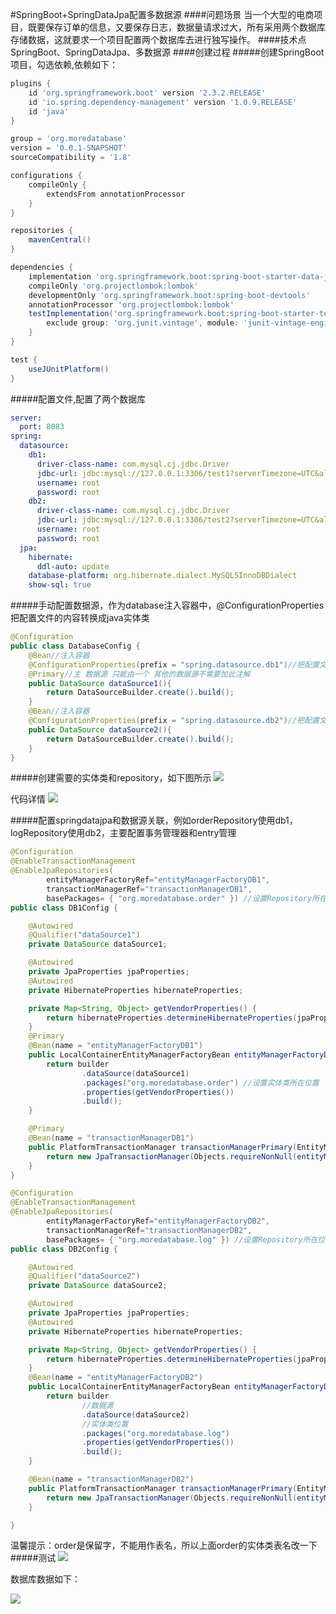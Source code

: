 #SpringBoot+SpringDataJpa配置多数据源
####问题场景
当一个大型的电商项目，既要保存订单的信息，又要保存日志，数据量请求过大，所有采用两个数据库存储数据，这就要求一个项目配置两个数据库去进行独写操作。
####技术点
SpringBoot、SpringDataJpa、多数据源
####创建过程
#####创建SpringBoot项目，勾选依赖,依赖如下：
```groovy
plugins {
    id 'org.springframework.boot' version '2.3.2.RELEASE'
    id 'io.spring.dependency-management' version '1.0.9.RELEASE'
    id 'java'
}

group = 'org.moredatabase'
version = '0.0.1-SNAPSHOT'
sourceCompatibility = '1.8'

configurations {
    compileOnly {
        extendsFrom annotationProcessor
    }
}

repositories {
    mavenCentral()
}

dependencies {
    implementation 'org.springframework.boot:spring-boot-starter-data-jpa'
    compileOnly 'org.projectlombok:lombok'
    developmentOnly 'org.springframework.boot:spring-boot-devtools'
    annotationProcessor 'org.projectlombok:lombok'
    testImplementation('org.springframework.boot:spring-boot-starter-test') {
        exclude group: 'org.junit.vintage', module: 'junit-vintage-engine'
    }
}

test {
    useJUnitPlatform()
}
```
#####配置文件,配置了两个数据库
```yaml
server:
  port: 8083
spring:
  datasource:
    db1:
      driver-class-name: com.mysql.cj.jdbc.Driver
      jdbc-url: jdbc:mysql://127.0.0.1:3306/test1?serverTimezone=UTC&allowMultiQueries=true&autoReconnect=true&useSSL=false
      username: root
      password: root
    db2:
      driver-class-name: com.mysql.cj.jdbc.Driver
      jdbc-url: jdbc:mysql://127.0.0.1:3306/test2?serverTimezone=UTC&allowMultiQueries=true&autoReconnect=true&useSSL=false
      username: root
      password: root
  jpa:
    hibernate:
      ddl-auto: update
    database-platform: org.hibernate.dialect.MySQL5InnoDBDialect
    show-sql: true
```
#####手动配置数据源，作为database注入容器中，@ConfigurationProperties把配置文件的内容转换成java实体类
```java
@Configuration
public class DatabaseConfig {
    @Bean//注入容器
    @ConfigurationProperties(prefix = "spring.datasource.db1")//把配置文件的内容转换成java实体类
    @Primary//主 数据源 只能由一个 其他的数据源不需要加此注解
    public DataSource dataSource1(){
        return DataSourceBuilder.create().build();
    }
    @Bean//注入容器
    @ConfigurationProperties(prefix = "spring.datasource.db2")//把配置文件的内容转换成java实体类
    public DataSource dataSource2(){
        return DataSourceBuilder.create().build();
    }
}
```
#####创建需要的实体类和repository，如下图所示
![](https://note-imge.oss-cn-beijing.aliyuncs.com/pasteimageintomarkdown/2020-08-11/333753205451900.png?Expires=4750727911&OSSAccessKeyId=LTAI4G1a9jwwXfvRfRgyzeZ3&Signature=ROSddLTkVtmOL6lKf8hox8YmKSs%3D)


代码详情
![](https://note-imge.oss-cn-beijing.aliyuncs.com/pasteimageintomarkdown/2020-08-11/333763274459000.png?Expires=4750727921&OSSAccessKeyId=LTAI4G1a9jwwXfvRfRgyzeZ3&Signature=%2B3T1AnaO9GffYP1n9KxFO8H3CBc%3D)

#####配置springdatajpa和数据源关联，例如orderRepository使用db1，logRepository使用db2，主要配置事务管理器和entry管理
```java
@Configuration
@EnableTransactionManagement
@EnableJpaRepositories(
        entityManagerFactoryRef="entityManagerFactoryDB1",
        transactionManagerRef="transactionManagerDB1",
        basePackages= { "org.moredatabase.order" }) //设置Repository所在位置
public class DB1Config {

    @Autowired
    @Qualifier("dataSource1")
    private DataSource dataSource1;

    @Autowired
    private JpaProperties jpaProperties;
    @Autowired
    private HibernateProperties hibernateProperties;

    private Map<String, Object> getVendorProperties() {
        return hibernateProperties.determineHibernateProperties(jpaProperties.getProperties(), new HibernateSettings());
    }
    @Primary
    @Bean(name = "entityManagerFactoryDB1")
    public LocalContainerEntityManagerFactoryBean entityManagerFactoryDB1 (EntityManagerFactoryBuilder builder) {
        return builder
                .dataSource(dataSource1)
                .packages("org.moredatabase.order") //设置实体类所在位置
                .properties(getVendorProperties())
                .build();
    }

    @Primary
    @Bean(name = "transactionManagerDB1")
    public PlatformTransactionManager transactionManagerPrimary(EntityManagerFactoryBuilder builder) {
        return new JpaTransactionManager(Objects.requireNonNull(entityManagerFactoryDB1(builder).getObject()));
    }
}
```

```java
@Configuration
@EnableTransactionManagement
@EnableJpaRepositories(
        entityManagerFactoryRef="entityManagerFactoryDB2",
        transactionManagerRef="transactionManagerDB2",
        basePackages= { "org.moredatabase.log" }) //设置Repository所在位置
public class DB2Config {

    @Autowired
    @Qualifier("dataSource2")
    private DataSource dataSource2;

    @Autowired
    private JpaProperties jpaProperties;
    @Autowired
    private HibernateProperties hibernateProperties;

    private Map<String, Object> getVendorProperties() {
        return hibernateProperties.determineHibernateProperties(jpaProperties.getProperties(), new HibernateSettings());
    }
    @Bean(name = "entityManagerFactoryDB2")
    public LocalContainerEntityManagerFactoryBean entityManagerFactoryDB2 (EntityManagerFactoryBuilder builder) {
        return builder
                //数据源
                .dataSource(dataSource2)
                //实体类位置
                .packages("org.moredatabase.log")
                .properties(getVendorProperties())
                .build();
    }

    @Bean(name = "transactionManagerDB2")
    public PlatformTransactionManager transactionManagerPrimary(EntityManagerFactoryBuilder builder) {
        return new JpaTransactionManager(Objects.requireNonNull(entityManagerFactoryDB2(builder).getObject()));
    }

}
```
温馨提示：order是保留字，不能用作表名，所以上面order的实体类表名改一下
#####测试
![](https://note-imge.oss-cn-beijing.aliyuncs.com/pasteimageintomarkdown/2020-08-11/333676692386600.png?Expires=4750727835&OSSAccessKeyId=LTAI4G1a9jwwXfvRfRgyzeZ3&Signature=c7lcQXc1wBHwe1nwyeiLifj%2BTKg%3D)

数据库数据如下：

![](https://note-imge.oss-cn-beijing.aliyuncs.com/pasteimageintomarkdown/2020-08-11/333688577753100.png?Expires=4750727847&OSSAccessKeyId=LTAI4G1a9jwwXfvRfRgyzeZ3&Signature=84vDz2bKOy%2FfG7ARGqlGOBh6TgY%3D)

